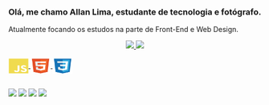 ### Olá, me chamo Allan Lima, estudante de tecnologia e fotógrafo.
Atualmente focando os estudos na parte de Front-End e Web Design.
<div align="center">
  <a href="https://github.com/allanpht">
  <img height="150em" src="https://github-readme-stats.vercel.app/api?username=allanpht&show_icons=true&theme=dark&include_all_commits=true&count_private=true"/>
  <img height="150em" src="https://github-readme-stats.vercel.app/api/top-langs/?username=allanpht&layout=compact&langs_count=7&theme=dark"/>
</div>
<div style="display: inline_block"><br>
  <img align="center" alt="AllanPHT-Js" height="30" width="40" src="https://raw.githubusercontent.com/devicons/devicon/master/icons/javascript/javascript-plain.svg">
  <img align="center" alt="Rafa-HTML" height="30" width="40" src="https://raw.githubusercontent.com/devicons/devicon/master/icons/html5/html5-original.svg">
  <img align="center" alt="Rafa-CSS" height="30" width="40" src="https://raw.githubusercontent.com/devicons/devicon/master/icons/css3/css3-original.svg">
</div>
  
  ##
 
<div> 
  <a href="https://www.youtube.com/channel/UCq9RYj7lxARRpIB29aPuNGA" target="_blank"><img src="https://img.shields.io/badge/YouTube-FF0000?style=for-the-badge&logo=youtube&logoColor=white" target="_blank"></a>
  <a href="https://instagram.com/allaanlc" target="_blank"><img src="https://img.shields.io/badge/-Instagram-%23E4405F?style=for-the-badge&logo=instagram&logoColor=white" target="_blank"></a>
  <a href = "mailto:allan.lc@icloud.com"><img src="https://img.shields.io/badge/icloud%20mail-555?style=for-the-badge&logo=apple&logoColor=white" target="_blank"></a>
  <a href="https://www.linkedin.com/in/allaanlc/" target="_blank"><img src="https://img.shields.io/badge/-LinkedIn-%230077B5?style=for-the-badge&logo=linkedin&logoColor=white" target="_blank"></a> 
